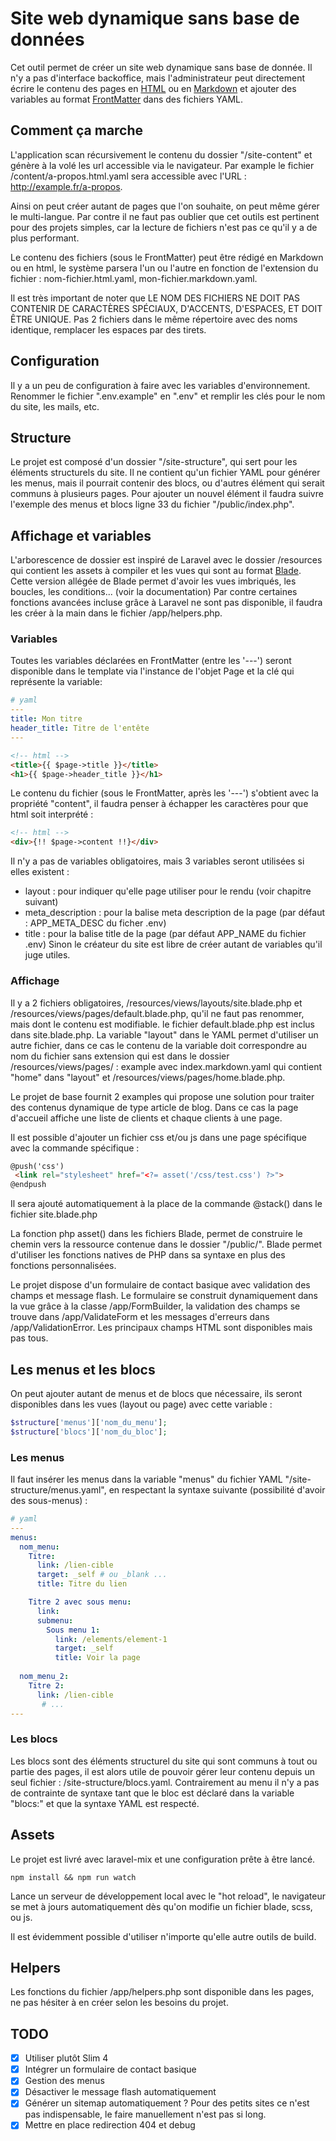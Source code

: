 # Site web dynamique sans base de données
Cet outil permet de créer un site web dynamique sans base de donnée. Il n'y a pas d'interface backoffice, mais l'administrateur peut directement écrire le contenu des pages en [HTML](https://developer.mozilla.org/fr/docs/Web/HTML/Reference) ou en [Markdown](https://fr.wikipedia.org/wiki/Markdown) et ajouter des variables au format [FrontMatter](https://yaml.org/spec/1.2/spec.html) dans des fichiers YAML.


## Comment ça marche
L'application scan récursivement le contenu du dossier "/site-content" et génère à la volé les url accessible via le navigateur. Par example le fichier /content/a-propos.html.yaml sera accessible avec l'URL : http://example.fr/a-propos.

Ainsi on peut créer autant de pages que l'on souhaite, on peut même gérer le multi-langue. Par contre il ne faut pas oublier que cet outils est pertinent pour des projets simples, car la lecture de fichiers n'est pas ce qu'il y a de plus performant.

Le contenu des fichiers (sous le FrontMatter) peut être rédigé en Markdown ou en html, le système parsera l'un ou l'autre en fonction de l'extension du fichier : nom-fichier.html.yaml, mon-fichier.markdown.yaml.

Il est très important de noter que LE NOM DES FICHIERS NE DOIT PAS CONTENIR DE CARACTÈRES SPÉCIAUX, D'ACCENTS, D'ESPACES, ET DOIT ÊTRE UNIQUE. Pas 2 fichiers dans le même répertoire avec des noms identique, remplacer les espaces par des tirets.


## Configuration
Il y a un peu de configuration à faire avec les variables d'environnement. Renommer le fichier ".env.example" en ".env" et remplir les clés pour le nom du site, les mails, etc.


## Structure
Le projet est composé d'un dossier "/site-structure", qui sert pour les éléments structurels du site. Il ne contient qu'un fichier YAML pour générer les menus, mais il pourrait contenir des blocs, ou d'autres élément qui serait communs à plusieurs pages. Pour ajouter un nouvel élément il faudra suivre l'exemple des menus et blocs ligne 33 du fichier "/public/index.php".


## Affichage et variables
L'arborescence de dossier est inspiré de Laravel avec le dossier /resources qui contient les assets à compiler et les vues qui sont au format [Blade](https://github.com/jenssegers/blade). Cette version allégée de Blade permet d'avoir les vues imbriqués, les boucles, les conditions... (voir la documentation) Par contre certaines fonctions avancées incluse grâce à Laravel ne sont pas disponible, il faudra les créer à la main dans le fichier /app/helpers.php.

### Variables
Toutes les variables déclarées en FrontMatter (entre les '---') seront disponible dans le template via l'instance de l'objet Page et la clé qui représente la variable:
```yaml
# yaml
---
title: Mon titre
header_title: Titre de l'entête
---
```
```html
<!-- html -->
<title>{{ $page->title }}</title>
<h1>{{ $page->header_title }}</h1>
```
Le contenu du fichier (sous le FrontMatter, après les '---') s'obtient avec la propriété "content", il faudra penser à échapper les caractères pour que html soit interprété :
```html
<!-- html -->
<div>{!! $page->content !!}</div>
```
Il n'y a pas de variables obligatoires, mais 3 variables seront utilisées si elles existent :
 - layout : pour indiquer qu'elle page utiliser pour le rendu (voir chapitre suivant)
 - meta_description : pour la balise meta description de la page (par défaut : APP_META_DESC du ficher .env)
 - title : pour la balise title de la page (par défaut APP_NAME du fichier .env)
Sinon le créateur du site est libre de créer autant de variables qu'il juge utiles.
   
### Affichage
Il y a 2 fichiers obligatoires, /resources/views/layouts/site.blade.php et /resources/views/pages/default.blade.php, qu'il ne faut pas renommer, mais dont le contenu est modifiable. le fichier default.blade.php est inclus dans site.blade.php. La variable "layout" dans le YAML permet d'utiliser un autre fichier, dans ce cas le contenu de la variable doit correspondre au nom du fichier sans extension qui est dans le dossier /resources/views/pages/ : example avec index.markdown.yaml qui contient "home" dans "layout" et /resources/views/pages/home.blade.php.

Le projet de base fournit 2 examples qui propose une solution pour traiter des contenus dynamique de type article de blog. Dans ce cas la page d'accueil affiche une liste de clients et chaque clients à une page.

Il est possible d'ajouter un fichier css et/ou js dans une page spécifique avec la commande spécifique :
```html
@push('css')
 <link rel="stylesheet" href="<?= asset('/css/test.css') ?>">
@endpush
```
Il sera ajouté automatiquement à la place de la commande @stack() dans le fichier site.blade.php

La fonction php asset() dans les fichiers Blade, permet de construire le chemin vers la ressource contenue dans le dossier "/public/". Blade permet d'utiliser les fonctions natives de PHP dans sa syntaxe en plus des fonctions personnalisées.

Le projet dispose d'un formulaire de contact basique avec validation des champs et message flash. Le formulaire se construit dynamiquement dans la vue grâce à la classe /app/FormBuilder, la validation des champs se trouve dans /app/ValidateForm et les messages d'erreurs dans /app/ValidationError. Les principaux champs HTML sont disponibles mais pas tous.


## Les menus et les blocs
On peut ajouter autant de menus et de blocs que nécessaire, ils seront disponibles dans les vues (layout ou page) avec cette variable :
```php
$structure['menus']['nom_du_menu'];
$structure['blocs']['nom_du_bloc'];
```

### Les menus
Il faut insérer les menus dans la variable "menus" du fichier YAML "/site-structure/menus.yaml", en respectant la syntaxe suivante (possibilité d'avoir des sous-menus) :
```yaml
# yaml
---
menus:
  nom_menu:
    Titre:
      link: /lien-cible
      target: _self # ou _blank ...
      title: Titre du lien

    Titre 2 avec sous menu:
      link:
      submenu:
        Sous menu 1:
          link: /elements/element-1
          target: _self
          title: Voir la page
  
  nom_menu_2:
    Titre 2:
      link: /lien-cible
       # ...
---
```

### Les blocs
Les blocs sont des éléments structurel du site qui sont communs à tout ou partie des pages, il est alors utile de pouvoir gérer leur contenu depuis un seul fichier : /site-structure/blocs.yaml. Contrairement au menu il n'y a pas de contrainte de syntaxe tant que le bloc est déclaré dans la variable "blocs:" et que la syntaxe YAML est respecté.


## Assets
Le projet est livré avec laravel-mix et une configuration prête à être lancé.
```shell
npm install && npm run watch
```
Lance un serveur de développement local avec le "hot reload", le navigateur se met à jours automatiquement dès qu'on modifie un fichier blade, scss, ou js.

Il est évidemment possible d'utiliser n'importe qu'elle autre outils de build.


## Helpers
Les fonctions du fichier /app/helpers.php sont disponible dans les pages, ne pas hésiter à en créer selon les besoins du projet.

## TODO
- [x] Utiliser plutôt Slim 4
- [x] Intégrer un formulaire de contact basique
- [x] Gestion des menus
- [x] Désactiver le message flash automatiquement
- [x] Générer un sitemap automatiquement ? Pour des petits sites ce n'est pas indispensable, le faire manuellement n'est pas si long.
- [x] Mettre en place redirection 404 et debug
